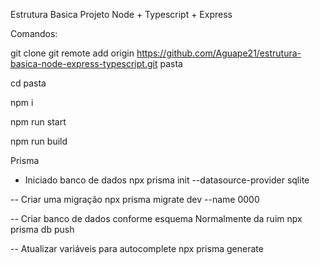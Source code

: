 Estrutura Basica Projeto Node + Typescript + Express

Comandos:

git clone git remote add origin https://github.com/Aguape21/estrutura-basica-node-express-typescript.git pasta

cd pasta

npm i

npm run start

npm run build


Prisma
- Iniciado banco de dados
npx prisma init --datasource-provider sqlite

-- Criar uma migração
npx prisma migrate dev --name 0000

-- Criar banco de dados conforme esquema Normalmente da ruim
npx prisma db push

-- Atualizar variáveis para autocomplete
npx prisma generate

